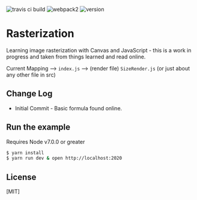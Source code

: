 ![travis ci build](https://travis-ci.org/pjkarlik/Rasterize.svg?branch=master)
![webpack2](https://img.shields.io/badge/webpack-2.0-brightgreen.svg) ![version](https://img.shields.io/badge/version-0.0.1-yellow.svg) 

# Rasterization

  Learning image rasterization with Canvas and JavaScript - this is a work in progress and taken from things learned and read online.

  Current Mapping --> ```index.js``` --> (render file) ```SizeRender.js``` (or just about any other file in src)


## Change Log
  * Initial Commit - Basic formula found online.

## Run the example
  Requires Node v7.0.0 or greater

```bash
$ yarn install
$ yarn run dev & open http://localhost:2020
```

## License

[MIT]
